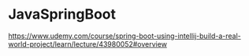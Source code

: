 # JavaSpringBoot
https://www.udemy.com/course/spring-boot-using-intellij-build-a-real-world-project/learn/lecture/43980052#overview
